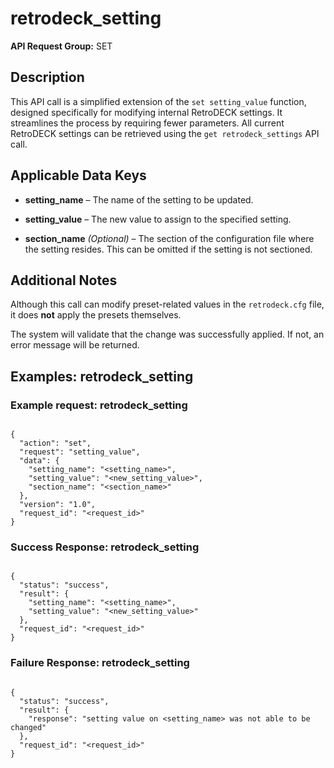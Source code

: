 # retrodeck_setting

**API Request Group:** SET

## Description

This API call is a simplified extension of the `set setting_value` function, designed specifically for modifying internal RetroDECK settings. It streamlines the process by requiring fewer parameters. All current RetroDECK settings can be retrieved using the `get retrodeck_settings` API call.

## Applicable Data Keys

- **setting_name** – The name of the setting to be updated.

- **setting_value** – The new value to assign to the specified setting.

- **section_name** *(Optional)* – The section of the configuration file where the setting resides. This can be omitted if the setting is not sectioned.



## Additional Notes

Although this call can modify preset-related values in the `retrodeck.cfg` file, it does **not** 
apply the presets themselves.

The system will validate that the change was successfully applied. If not, an error message will be returned.


## Examples: retrodeck_setting

### Example request: retrodeck_setting 


```

{
  "action": "set",
  "request": "setting_value",
  "data": {
    "setting_name": "<setting_name>",
    "setting_value": "<new_setting_value>",
    "section_name": "<section_name>"
  },
  "version": "1.0",
  "request_id": "<request_id>"
}

```

### Success Response: retrodeck_setting 

```

{
  "status": "success",
  "result": {
    "setting_name": "<setting_name>",
    "setting_value": "<new_setting_value>"
  },
  "request_id": "<request_id>"
}

```


### Failure Response: retrodeck_setting 


```

{
  "status": "success",
  "result": {
    "response": "setting value on <setting_name> was not able to be changed"
  },
  "request_id": "<request_id>"
}

```

